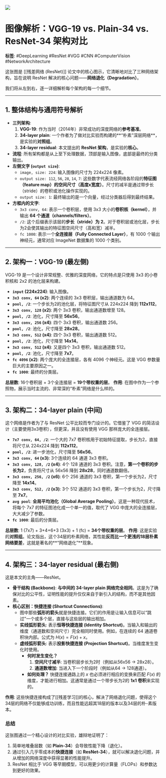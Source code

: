 ![](https://cc-407-1376569927.cos.ap-guangzhou.myqcloud.com/cc-407-1376569927/images-obsidian/202509100931335.png)

# 图像解析：VGG-19 vs. Plain-34 vs. ResNet-34 架构对比

**标签**: #DeepLearning #ResNet #VGG #CNN #ComputerVision #NetworkArchitecture

这张图是 [[残差网络 (ResNet)]] 论文中的核心图示，它清晰地对比了三种网络架构，旨在说明 ResNet 解决的核心问题——**网络退化（Degradation）**。

我们将从左到右，逐一详细解析每个架构的每一个细节。

---

## 1. 整体结构与通用符号解析

- **三列架构**:
    1.  **VGG-19**: 作为当时（2014年）非常成功的深度网络的**参考基准**。
    2.  **34-layer plain**: 一个作者为了做对比实验而构建的**“朴素”深层网络**，是实验的**对照组**。
    3.  **34-layer residual**: 本文提出的 **ResNet 架构**，是实验的**核心**。
- **流程**: 所有架构都是从上至下处理数据，顶部是输入图像，底部是最终的分类输出。
- **左侧文字 (`output size`)**:
    - `image, size: 224`: 输入图像的尺寸为 224x224 像素。
    - `output size: 112`, `56`, `28`, `14`, `7`: 这些数字代表流经网络各阶段的**特征图（feature map）的空间尺寸（高度x宽度）**。尺寸的减半是通过带步长（stride）的卷积或池化操作实现的。
    - `output size: 1`: 最终输出的是一个向量，经过分类器后得到最终结果。
- **方框内的文字**:
    - `3x3 conv, 64`: 表示一个卷积层，使用 3x3 大小的**卷积核（kernel）**，并输出 **64 个通道（channels/filters）**。
    - `/2`: 这个后缀表示该层的**步长（stride）为 2**。对于卷积层或池化层，步长为2会使其输出的特征图空间尺寸（高和宽）减半。
    - `fc 1000`: 表示一个**全连接层（Fully Connected Layer）**，有 1000 个输出神经元，通常对应 ImageNet 数据集的 1000 个类别。

---

## 2. 架构一：VGG-19 (最左侧)

VGG-19 是一个设计非常规整、优雅的深度网络，它的特点是只使用 3x3 的小卷积核和 2x2 的池化层来构建。

- **`input` (224x224)**: 输入图像。
- **`3x3 conv, 64` (x2)**: 两个连续的 3x3 卷积层，输出通道数为 64。
- **`pool, /2`**: 一个步长为2的池化层，将特征图尺寸从 224x224 降到 **112x112**。
- **`3x3 conv, 128` (x2)**: 两个 3x3 卷积，输出通道数增至 128。
- **`pool, /2`**: 池化，尺寸降至 **56x56**。
- **`3x3 conv, 256` (x4)**: 四个 3x3 卷积，输出通道数 256。
- **`pool, /2`**: 池化，尺寸降至 **28x28**。
- **`3x3 conv, 512` (x4)**: 四个 3x3 卷积，输出通道数 512。
- **`pool, /2`**: 池化，尺寸降至 **14x14**。
- **`3x3 conv, 512` (x4)**: 又是四个 3x3 卷积，输出通道数 512。
- **`pool, /2`**: 池化，尺寸降至 **7x7**。
- **`fc 4096` (x2)**: 两个庞大的全连接层，各有 4096 个神经元。这是 VGG 参数量巨大的主要原因之一。
- **`fc 1000`**: 最终的分类层。

**总层数**: 16个卷积层 + 3个全连接层 = **19个带权重的层**。
**作用**: 在图中作为一个参照物，展示当时主流的、非常深的“朴素”网络是什么样的。

---

## 3. 架构二：34-layer plain (中间)

这个网络是作者为了与 ResNet 公平比较而专门设计的。它借鉴了 VGG 的简洁设计（主要使用3x3卷积），但更深，并且没有使用 VGG 那样庞大的全连接层。

- **`7x7 conv, 64, /2`**: 一个大的 7x7 卷积核用于初始特征提取，步长为2，直接将尺寸从 224x224 降到 **112x112**。
- **`pool, /2`**: 进一步池化，尺寸降至 **56x56**。
- **`3x3 conv, 64` (x3)**: 3个连续的 64 通道 3x3 卷积。
- **`3x3 conv, 128, /2` (x4)**: 4个 128 通道的 3x3 卷积。注意，**第一个卷积的步长为2**，负责将尺寸从 56x56 降到 **28x28**，同时通道数翻倍。
- **`3x3 conv, 256, /2` (x6)**: 6个 256 通道的 3x3 卷积，第一个步长为2，尺寸降至 **14x14**。
- **`3x3 conv, 512, /2` (x3)**: 3个 512 通道的 3x3 卷积，第一个步长为2，尺寸降至 **7x7**。
- **`avg pool`**: **全局平均池化（Global Average Pooling）**。这是一种现代技术，将每个 7x7 的特征图池化成一个单一的值，取代了 VGG 中庞大的全连接层，大大减少了参数。
- **`fc 1000`**: 最后的分类层。

**总层数**: 1 (7x7) + 3+4+6+3 (3x3) + 1 (fc) = **34个带权重的层**。
**作用**: 这是实验的**对照组**。论文指出，这个34层的朴素网络，其性能**反而比一个更浅的18层朴素网络要差**，这就是著名的**“网络退化”**现象。

---

## 4. 架构三：34-layer residual (最右侧)

这是本文的主角——ResNet。

- **骨干结构 (Backbone)**: **与中间的 34-layer plain 网络完全相同**。这是为了确保对比的公平性，证明性能的提升仅仅来自于新引入的结构，而不是其他因素。
- **核心区别：快捷连接 (Shortcut Connections)**:
    - 图中那些**弧形的箭头**就是快捷连接。它们的作用是让输入信息可以“跳过”一个或多个层，直接与这些层的输出相加。
    - **实线弧形箭头**: 表示**恒等快捷连接 (Identity Shortcut)**。当输入和输出的维度（通道数和空间尺寸）完全相同时使用。例如，在连续的 64 通道卷积块内部。公式为 $H(x) = F(x) + x$。
    - **虚线弧形箭头**: 表示**投影快捷连接 (Projection Shortcut)**。当维度发生变化时使用。
        - **何时发生变化？**
            1.  **空间尺寸减半**: 当卷积层步长为2时（例如从56x56 -> 28x28）。
            2.  **通道数增加**: 当进入下一个阶段时（例如从64 -> 128通道）。
        - **如何处理？** 快捷连接通路上的 $x$ 也必须进行相应的变换来匹配 $F(x)$ 的维度，才能进行相加。这通常是通过一个带步长为2的 **1x1 卷积**来实现的。

**作用**: 这些快捷连接构成了[[残差学习]]的核心，解决了网络退化问题，使得这个34层的网络不仅能够成功训练，而且性能远超其18层的版本以及34层的朴-素版本。

### 总结

这张图通过一个精心设计的对比实验，雄辩地证明了：
1.  简单地堆叠层数（如 **Plain-34**）会导致性能下降（退化）。
2.  通过引入几乎零成本的**快捷连接**（如 **ResNet-34**），就可以解决退化问题，并从增加的网络深度中获得显著的性能提升。
3.  ResNet 相比于 VGG 等早期模型，可以用更少的计算量（FLOPs）和参数达到更好的效果。